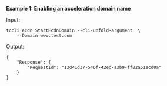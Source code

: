 **Example 1: Enabling an acceleration domain name**



Input: 

```
tccli ecdn StartEcdnDomain --cli-unfold-argument  \
    --Domain www.test.com
```

Output: 
```
{
    "Response": {
        "RequestId": "13d41d37-546f-42ed-a3b9-ff82a51ecd0a"
    }
}
```

